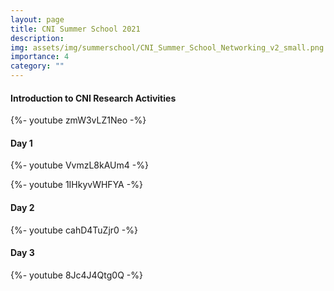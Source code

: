 ```yaml
---
layout: page
title: CNI Summer School 2021
description:
img: assets/img/summerschool/CNI_Summer_School_Networking_v2_small.png
importance: 4
category: ""
---
```


<h4> Introduction to CNI Research Activities</h4>
{%- youtube zmW3vLZ1Neo -%} 

<h4> Day 1</h4>
{%- youtube VvmzL8kAUm4 -%} 

{%- youtube 1IHkyvWHFYA -%}

<h4> Day 2</h4>
{%- youtube cahD4TuZjr0 -%}

<h4> Day 3</h4>
{%- youtube 8Jc4J4Qtg0Q -%}
